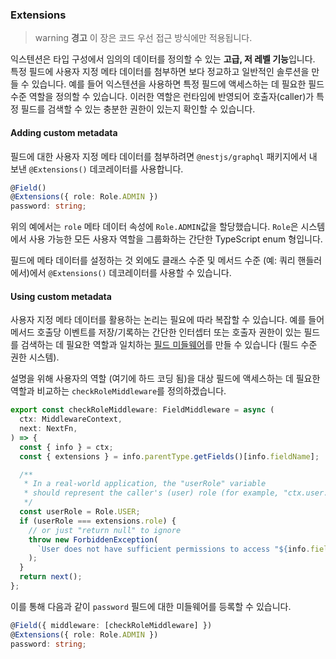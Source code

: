 ### Extensions

> warning **경고** 이 장은 코드 우선 접근 방식에만 적용됩니다.

익스텐션은 타입 구성에서 임의의 데이터를 정의할 수 있는 **고급, 저 레벨 기능**입니다. 특정 필드에 사용자 지정 메타 데이터를 첨부하면 보다 정교하고 일반적인 솔루션을 만들 수 있습니다. 예를 들어 익스텐션을 사용하면 특정 필드에 액세스하는 데 필요한 필드 수준 역할을 정의할 수 있습니다. 이러한 역할은 런타임에 반영되어 호출자(caller)가 특정 필드를 검색할 수 있는 충분한 권한이 있는지 확인할 수 있습니다.

#### Adding custom metadata

필드에 대한 사용자 지정 메타 데이터를 첨부하려면 `@nestjs/graphql` 패키지에서 내 보낸 `@Extensions()` 데코레이터를 사용합니다.

```typescript
@Field()
@Extensions({ role: Role.ADMIN })
password: string;
```

위의 예에서는 `role` 메타 데이터 속성에 `Role.ADMIN`값을 할당했습니다. `Role`은 시스템에서 사용 가능한 모든 사용자 역할을 그룹화하는 간단한 TypeScript enum 형입니다.

필드에 메타 데이터를 설정하는 것 외에도 클래스 수준 및 메서드 수준 (예: 쿼리 핸들러에서)에서 `@Extensions()` 데코레이터를 사용할 수 있습니다.

#### Using custom metadata

사용자 지정 메타 데이터를 활용하는 논리는 필요에 따라 복잡할 수 있습니다. 예를 들어 메서드 호출당 이벤트를 저장/기록하는 간단한 인터셉터 또는 호출자 권한이 있는 필드를 검색하는 데 필요한 역할과 일치하는 [필드 미들웨어](/graphql/field-middleware)를 만들 수 있습니다 (필드 수준 권한 시스템).

설명을 위해 사용자의 역할 (여기에 하드 코딩 됨)을 대상 필드에 액세스하는 데 필요한 역할과 비교하는 `checkRoleMiddleware`를 정의하겠습니다.

```typescript
export const checkRoleMiddleware: FieldMiddleware = async (
  ctx: MiddlewareContext,
  next: NextFn,
) => {
  const { info } = ctx;
  const { extensions } = info.parentType.getFields()[info.fieldName];

  /**
   * In a real-world application, the "userRole" variable
   * should represent the caller's (user) role (for example, "ctx.user.role").
   */
  const userRole = Role.USER;
  if (userRole === extensions.role) {
    // or just "return null" to ignore
    throw new ForbiddenException(
      `User does not have sufficient permissions to access "${info.fieldName}" field.`,
    );
  }
  return next();
};
```

이를 통해 다음과 같이 `password` 필드에 대한 미들웨어를 등록할 수 있습니다.

```typescript
@Field({ middleware: [checkRoleMiddleware] })
@Extensions({ role: Role.ADMIN })
password: string;
```
